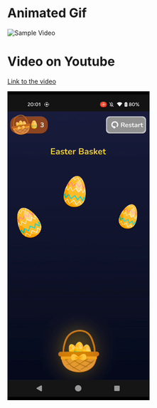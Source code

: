 
# Animated Gif

<img src="media/video.gif" alt="Sample Video" width="320" height="694">

# Video on Youtube

[Link to the video](https://www.youtube.com/watch?v=5M4MGUlHD6s)

<img src="media/image.png" alt="Sample Video" width="320" height="694">

